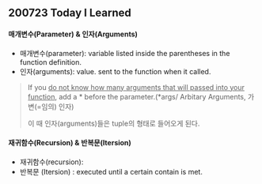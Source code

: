 ## 200723 Today I Learned



#### 매개변수(Parameter) & 인자(Arguments)

- 매개변수(parameter): variable listed inside the parentheses in the function definition.
- 인자(arguments): value. sent to the function when it called.

> If you <u>do not know how many arguments that will passed into your function</u>, add a * before the parameter.(*args/ Arbitary Arguments, 가변(=임의) 인자)
>
> 이 때 인자(arguments)들은 tuple의 형태로 들어오게 된다.



#### 재귀함수(Recursion) &  반복문(Itersion)

- 재귀함수(recursion):
- 반복문 (Itersion) : executed until a certain contain is met.

